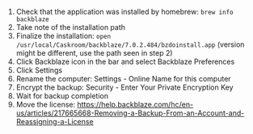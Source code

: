 1. Check that the application was installed by homebrew: `brew info backblaze`
2. Take note of the installation path
3. Finalize the installation: `open /usr/local/Caskroom/backblaze/7.0.2.484/bzdoinstall.app` (version might be different, use the path seen in step 2)
4. Click Backblaze icon in the bar and select Backblaze Preferences
5. Click Settings
6. Rename the computer: Settings - Online Name for this computer
7. Encrypt the backup: Security - Enter Your Private Encryption Key
8. Wait for backup completion
9. Move the license: https://help.backblaze.com/hc/en-us/articles/217665668-Removing-a-Backup-From-an-Account-and-Reassigning-a-License
